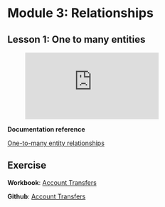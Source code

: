 # Module 3: Relationships

## Lesson 1: One to many entities

<figure class="video_container">
  <iframe src="https://www.youtube.com/embed/" frameborder="0" allowfullscreen="true"></iframe>
</figure>

**Documentation reference**

[One-to-many entity relationships](https://doc.subquery.network/create/graphql/#one-to-many-relationships)

## Exercise
**Workbook**: [Account Transfers](/assets/pdf/Account_Transfers.pdf)

**Github**: [Account Transfers](https://github.com/subquery/tutorials-account-transfers)
